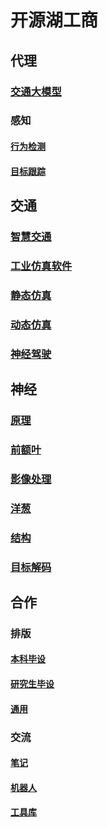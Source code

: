 # 开源湖工商
<!--所有项目关系的思维导图。-->
<!-- 使用markmap进行编辑并生成svg：https://markmap.js.org/repl -->

## 代理

### [交通大模型](https://github.com/OpenHUTB/gpt)

### 感知

#### [行为检测](https://github.com/OpenHUTB/customs) 

#### [目标跟踪](https://github.com/OpenHUTB/mot)

## 交通

### [智慧交通](https://github.com/OpenHUTB/intelligent_traffic) 

### [工业仿真软件](https://github.com/OpenHUTB/matlab) 

### [静态仿真](https://github.com/OpenHUTB/roadrunner) 

### [动态仿真](https://github.com/OpenHUTB/roadrunner-scenario) 

### [神经驾驶](https://github.com/OpenHUTB/neuro_driving) 


## 神经

### [原理](https://github.com/OpenHUTB/neuro)

### [前额叶](https://github.com/OpenHUTB/bazaar)

### [影像处理](https://github.com/OpenHUTB/spm)

### [洋葱](https://github.com/OpenHUTB/onion)

### [结构](https://github.com/OpenHUTB/structure)

### [目标解码](https://github.com/OpenHUTB/object_decoding) 


## 合作

### 排版

#### [本科毕设](https://github.com/OpenHUTB/hutb_latex) 

#### [研究生毕设](https://github.com/OpenHUTB/master) 

#### [通用](https://github.com/OpenHUTB/latex)

### 交流

#### [笔记](https://github.com/OpenHUTB/note)

#### [机器人](https://github.com/OpenHUTB/robot_2022)

#### [工具库](https://github.com/OpenHUTB/utils)





